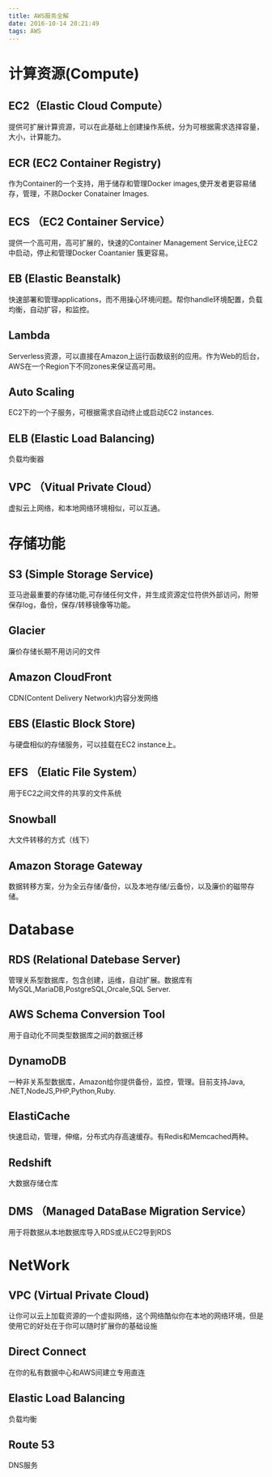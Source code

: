 ```yaml
---
title: AWS服务全解
date: 2016-10-14 20:21:49
tags: AWS
---
```


# 计算资源(Compute)

## EC2（Elastic Cloud Compute）
提供可扩展计算资源，可以在此基础上创建操作系统，分为可根据需求选择容量，大小，计算能力。

## ECR (EC2 Container Registry)
作为Container的一个支持，用于储存和管理Docker images,使开发者更容易储存，管理，不熟Docker Conatainer Images.

## ECS （EC2 Container Service）
提供一个高可用，高可扩展的，快速的Container Management Service,让EC2中启动，停止和管理Docker Coantanier 簇更容易。

## EB (Elastic Beanstalk)
快速部署和管理applications，而不用操心环境问题。帮你handle环境配置，负载均衡，自动扩容，和监控。 

## Lambda 
Serverless资源，可以直接在Amazon上运行函数级别的应用。作为Web的后台，AWS在一个Region下不同zones来保证高可用。

## Auto Scaling
EC2下的一个子服务，可根据需求自动终止或启动EC2 instances.

## ELB (Elastic Load Balancing)
负载均衡器

## VPC （Vitual Private Cloud）
虚拟云上网络，和本地网络环境相似，可以互通。


# 存储功能

## S3 (Simple Storage Service)
亚马逊最重要的存储功能,可存储任何文件，并生成资源定位符供外部访问，附带保存log，备份，保存/转移镜像等功能。

## Glacier 
廉价存储长期不用访问的文件

## Amazon CloudFront 
CDN(Content Delivery Network)内容分发网络

## EBS (Elastic Block Store)
与硬盘相似的存储服务，可以挂载在EC2 instance上。

## EFS （Elatic File System）
用于EC2之间文件的共享的文件系统

## Snowball
大文件转移的方式（线下）

## Amazon Storage Gateway
数据转移方案，分为全云存储/备份，以及本地存储/云备份，以及廉价的磁带存储。

# Database
## RDS (Relational Datebase Server)
管理关系型数据库，包含创建，运维，自动扩展。数据库有MySQL,MariaDB,PostgreSQL,Orcale,SQL Server.

## AWS Schema Conversion Tool
用于自动化不同类型数据库之间的数据迁移

## DynamoDB
一种非关系型数据库，Amazon给你提供备份，监控，管理。目前支持Java, .NET,NodeJS,PHP,Python,Ruby.

## ElastiCache
快速启动，管理，伸缩，分布式内存高速缓存。有Redis和Memcached两种。

## Redshift
大数据存储仓库

## DMS （Managed DataBase Migration Service）
用于将数据从本地数据库导入RDS或从EC2导到RDS

# NetWork
## VPC (Virtual Private Cloud)
让你可以云上加载资源的一个虚拟网络，这个网络酷似你在本地的网络环境，但是使用它的好处在于你可以随时扩展你的基础设施

## Direct Connect
在你的私有数据中心和AWS间建立专用直连

## Elastic Load Balancing
负载均衡

## Route 53 
DNS服务
